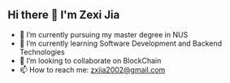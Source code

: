 ## Hi there 👋 I'm Zexi Jia

- 🔭 I’m currently pursuing my master degree in NUS
- 🌱 I’m currently learning Software Development and Backend Technologies
- 👯 I’m looking to collaborate on BlockChain
- 📫 How to reach me: zxjia2002@gmail.com

<!--
**KeepAndWin/KeepAndWin** is a ✨ _special_ ✨ repository because its `README.md` (this file) appears on your GitHub profile.

Here are some ideas to get you started:

- 🤔 I’m looking for help with ...
- 💬 Ask me about ...

- 😄 Pronouns: ...
- ⚡ Fun fact: ...
-->
